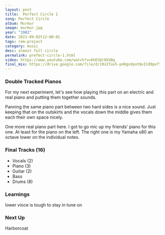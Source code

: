 ```yaml
---
layout: post
title:  Perfect Circle I
song: Perfect Circle
album: Murmur
image: murmur.jpg
year: "1982"
date: 2021-09-02t12:00:01
tags: rem-project
category: music
desc: almost full circle
permalink: prefect-circle-1.html
video: https://www.youtube.com/watch?v=6hESQr0XVBg
final_mix: https://drive.google.com/file/d/19sITux5-p49gxXpotQvICd9pxftRBd0V/view?usp=sharing
---
```


### Double Tracked Pianos

For my next experiment, let's see how playing this part on an electric and real piano and putting them together sounds.

Panning the same piano part between two hard sides is a nice sound. Just keeping that on the  outskirts and the vocals down the middle gives them each their own space nicely.

One more real piano part here. I got to go mic up my friends' piano for this one. At least for the piano on the left. The right one is my Yamaha s80 an octave lower on the individual notes.

### Final Tracks (16)
- Vocals (2)
- Piano (3)
- Guitar (2)
- Bass
- Drums (8)

### Learnings

lower vioce is tough to stay in tune on

### Next Up

Harborcoat